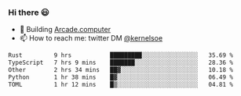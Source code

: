 ### Hi there 😃

- 🔨 Building [Arcade.computer](https://arcade.computer)
- 📫 How to reach me: twitter DM [@kernelsoe](https://twitter.com/kernelsoe)

<!--START_SECTION:waka-->

```txt
Rust         9 hrs           █████████░░░░░░░░░░░░░░░░   35.69 %
TypeScript   7 hrs 9 mins    ███████░░░░░░░░░░░░░░░░░░   28.36 %
Other        2 hrs 34 mins   ██▓░░░░░░░░░░░░░░░░░░░░░░   10.18 %
Python       1 hr 38 mins    █▓░░░░░░░░░░░░░░░░░░░░░░░   06.49 %
TOML         1 hr 12 mins    █▒░░░░░░░░░░░░░░░░░░░░░░░   04.81 %
```

<!--END_SECTION:waka-->
